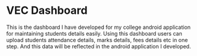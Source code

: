 # VEC Dashboard 
This is the dashboard I have developed for my college android application for maintaining students details easily. Using this dashboard
users can upload students attendance details, marks details, fees details etc in one step. And this data will be reflected in the 
android application I developed.
